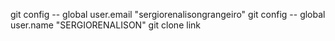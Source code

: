 git config -- global user.email "sergiorenalisongrangeiro"
git config -- global user.name "SERGIORENALISON"
git clone link